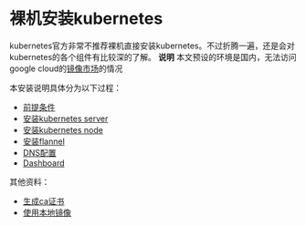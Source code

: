 # 裸机安装kubernetes
kubernetes官方非常不推荐裸机直接安装kubernetes。不过折腾一遍，还是会对kubernetes的各个组件有比较深的了解。
**说明**
本文预设的环境是国内，无法访问google cloud的[镜像市场](http://gcr.io/)的情况

本安装说明具体分为以下过程：

- [前提条件](prerequisite.md)
- [安装kubernetes server](kubernetes-server.md)
- [安装kubernetes node](kubernetes-node.md)
- [安装flannel](flannel.md)
- [DNS配置](dns.md)
- [Dashboard](dashboard.md)

其他资料：

- [生成ca证书](gen-ca.md)
- [使用本地镜像](internal-image.md)